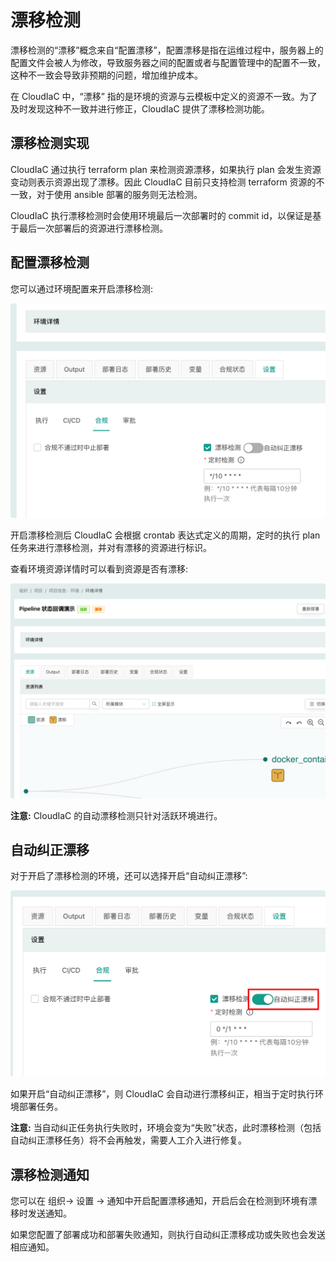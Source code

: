 # 漂移检测
漂移检测的“漂移”概念来自“配置漂移”，配置漂移是指在运维过程中，服务器上的配置文件会被人为修改，导致服务器之间的配置或者与配置管理中的配置不一致，这种不一致会导致非预期的问题，增加维护成本。

在 CloudIaC 中，“漂移” 指的是环境的资源与云模板中定义的资源不一致。为了及时发现这种不一致并进行修正，CloudIaC 提供了漂移检测功能。 

## 漂移检测实现

CloudIaC 通过执行 terraform plan 来检测资源漂移，如果执行 plan 会发生资源变动则表示资源出现了漂移。因此 CloudIaC 目前只支持检测 terraform 资源的不一致，对于使用 ansible 部署的服务则无法检测。

CloudIaC 执行漂移检测时会使用环境最后一次部署时的 commit id，以保证是基于最后一次部署后的资源进行漂移检测。


## 配置漂移检测
您可以通过环境配置来开启漂移检测:

![](../resources/open_resource_drift.png)

开启漂移检测后 CloudIaC 会根据 crontab 表达式定义的周期，定时的执行 plan 任务来进行漂移检测，并对有漂移的资源进行标识。

查看环境资源详情时可以看到资源是否有漂移:

![](../resources/environment_drift.png)

**注意:**
CloudIaC 的自动漂移检测只针对活跃环境进行。

## 自动纠正漂移
对于开启了漂移检测的环境，还可以选择开启“自动纠正漂移”:

![](../resources/auto_repair_drift.png)

如果开启“自动纠正漂移”，则 CloudIaC 会自动进行漂移纠正，相当于定时执行环境部署任务。

**注意:**
当自动纠正任务执行失败时，环境会变为“失败”状态，此时漂移检测（包括自动纠正漂移任务）将不会再触发，需要人工介入进行修复。

## 漂移检测通知
您可以在 组织-> 设置 -> 通知中开启配置漂移通知，开启后会在检测到环境有漂移时发送通知。

如果您配置了部署成功和部署失败通知，则执行自动纠正漂移成功或失败也会发送相应通知。
